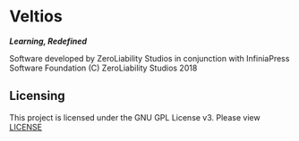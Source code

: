 # Veltios
_**Learning, Redefined**_

Software developed by ZeroLiability Studios in conjunction with InfiniaPress Software Foundation
(C) ZeroLiability Studios 2018


## Licensing

This project is licensed under the GNU GPL License v3. Please view [LICENSE]()